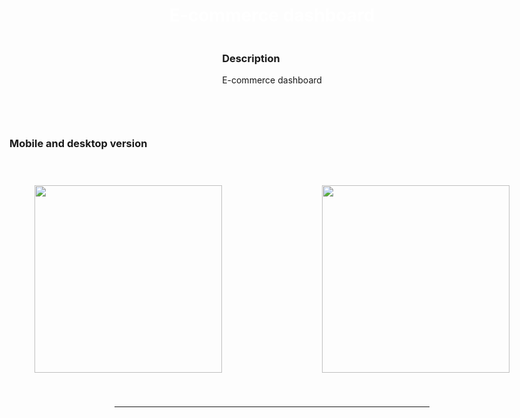 <body>
<div style="display: flex; align-items: center; justify-content: center; flex-direction: column;">
      
<div style="display: flex; gap: 10px;  flex-direction: column; align-items: center; justify-content: center;">
  <h1  align="center" style="color: white;"> E-commerce dashboard
</div> 

<div>
  <h3 align="left">Description</h3>
    <p  align="left"> E-commerce dashboard </p>
   <br>
    
</div>          
<hr>

<div>
    <h3 align="left">Mobile and desktop version</h3>
  <div style="display: flex; gap: 5rem;  flex-direction: row;
        align-items: center; justify-content: center;">
        <img src='https://i.postimg.cc/j5rb8CrP/mobile-9.png' style="height: 300px; padding: 20px; margin: 20px;" /> 
   <img src='https://i.postimg.cc/gktGGSmS/mobile-8.png' style="height: 300px; padding: 20px; margin: 20px;" /> 
   </div>
</div>      
</div> 
      
<hr>

</body>

